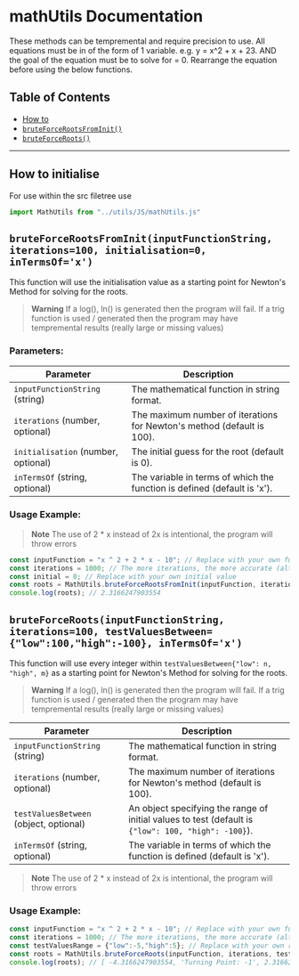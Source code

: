 # mathUtils Documentation
These methods can be tempremental and require precision to use. All equations must be in of the form of 1 variable. e.g. y = x^2 + x + 23. AND the goal of the equation must be to solve for = 0. Rearrange the equation before using the below functions.

## Table of Contents
- [How to](#how-to-initialise)
- [`bruteForceRootsFromInit()`](#bruteforcerootsfrominitinputfunctionstring-iterations100-initialisation0-intermsofx)
- [`bruteForceRoots()`](#bruteforcerootsinputfunctionstring-iterations100-testvaluesbetweenlow100high-100-intermsofx)

---

## How to initialise
For use within the src filetree use

```Javascript
import MathUtils from "../utils/JS/mathUtils.js"
```

## `bruteForceRootsFromInit(inputFunctionString, iterations=100, initialisation=0, inTermsOf='x')`

This function will use the initialisation value as a starting point for Newton's Method for solving for the roots.

> **Warning**
> If a log(), ln() is generated then the program will fail.
> If a trig function is used / generated then the program may have tempremental results (really large or missing values)

### Parameters:

| Parameter | Description |
| --- | --- |
| `inputFunctionString` (string) | The mathematical function in string format. |
| `iterations` (number, optional) | The maximum number of iterations for Newton's method (default is 100). |
| `initialisation` (number, optional) | The initial guess for the root (default is 0). |
| `inTermsOf` (string, optional) | The variable in terms of which the function is defined (default is 'x'). |

### Usage Example:

> **Note**
> The use of 2 * x instead of 2x is intentional, the program will throw errors

```Javascript
const inputFunction = "x ^ 2 + 2 * x - 10"; // Replace with your own function
const iterations = 1000; // The more iterations, the more accurate (although 100 -> 1000 tends to be enough)
const initial = 0; // Replace with your own initial value
const roots = MathUtils.bruteForceRootsFromInit(inputFunction, iterations, initial);
console.log(roots); // 2.3166247903554
```

## `bruteForceRoots(inputFunctionString, iterations=100, testValuesBetween={"low":100,"high":-100}, inTermsOf='x')`

This function will use every integer within `testValuesBetween{"low": n, "high", m}` as a starting point for Newton's Method for solving for the roots.

> **Warning**
> If a log(), ln() is generated then the program will fail.
> If a trig function is used / generated then the program may have tempremental results (really large or missing values)

| Parameter | Description |
| --- | --- |
| `inputFunctionString` (string) | The mathematical function in string format. |
| `iterations` (number, optional) | The maximum number of iterations for Newton's method (default is 100). |
| `testValuesBetween` (object, optional) | An object specifying the range of initial values to test (default is `{"low": 100, "high": -100}`). |
| `inTermsOf` (string, optional) | The variable in terms of which the function is defined (default is 'x'). |

> **Note**
> The use of 2 * x instead of 2x is intentional, the program will throw errors

### Usage Example:
```Javascript
const inputFunction = "x ^ 2 + 2 * x - 10"; // Replace with your own function
const iterations = 1000; // The more iterations, the more accurate (although 100 -> 1000 tends to be enough)
const testValuesRange = {"low":-5,"high":5}; // Replace with your own range
const roots = MathUtils.bruteForceRoots(inputFunction, iterations, testValuesRange);
console.log(roots); // [ -4.3166247903554, 'Turning Point: -1', 2.3166247903554 ]
```
